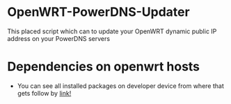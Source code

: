 # OpenWRT-PowerDNS-Updater

This placed script which can to update your OpenWRT dynamic public IP address on your PowerDNS servers

# Dependencies on openwrt hosts

* You can see all installed packages on developer device from where that gets follow by [link!](https://github.com/westsouthnight/openwrt-powerdns-updater/blob/master/installed.md)
